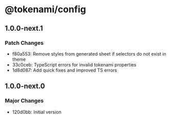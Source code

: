 # @tokenami/config

## 1.0.0-next.1

### Patch Changes

- f80a553: Remove styles from generated sheet if selectors do not exist in theme
- 33c0ceb: TypeScript errors for invalid tokenami properties
- 1d8d087: Add quick fixes and improved TS errors

## 1.0.0-next.0

### Major Changes

- 120d0bb: Initial version
